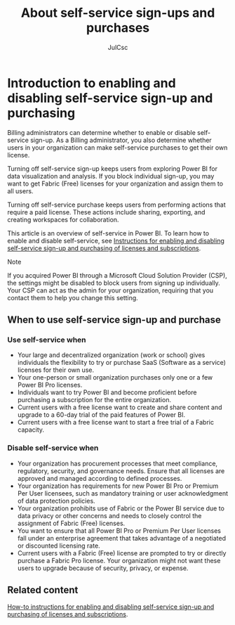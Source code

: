 ﻿---
title: About self-service sign-ups and purchases 
description: Overview information for admins about self-service options for Power BI.
author: JulCsc
ms.author: juliacawthra
ms.reviewer: ''
ms.service: powerbi
ms.subservice: powerbi-admin
ms.topic: conceptual
ms.date: 11/11/2024
ms.custom: licensing support, has-azure-ad-ps-ref, azure-ad-ref-level-one-done
LocalizationGroup: Administration
#customer intent: As a Billing administrator, I need to understand self-service in Power BI. 
---
# Introduction to enabling and disabling self-service sign-up and purchasing

Billing administrators can determine whether to enable or disable self-service sign-up. As a Billing administrator, you also determine whether users in your organization can make self-service purchases to get their own license.

Turning off self-service sign-up keeps users from exploring Power BI for data visualization and analysis. If you block individual sign-up, you may want to get Fabric (Free) licenses for your organization and assign them to all users.

Turning off self-service purchase keeps users from performing actions that require a paid license. These actions include sharing, exporting, and creating workspaces for collaboration.

This article is an overview of self-service in Power BI. To learn how to enable and disable self-service, see [Instructions for enabling and disabling self-service sign-up and purchasing of licenses and subscriptions](/microsoft-365/commerce/subscriptions/manage-self-service-purchases-admins).

> [!NOTE]
>If you acquired Power BI through a Microsoft Cloud Solution Provider (CSP), the settings might be disabled to block users from signing up individually. Your CSP can act as the admin for your organization, requiring that you contact them to help you change this setting.

## When to use self-service sign-up and purchase

### Use self-service when

- Your large and decentralized organization (work or school) gives individuals the flexibility to try or purchase SaaS (Software as a service) licenses for their own use.
- Your one-person or small organization purchases only one or a few Power BI Pro licenses.
- Individuals want to try Power BI and become proficient before purchasing a subscription for the entire organization.
- Current users with a free license want to create and share content and upgrade to a 60-day trial of the paid features of Power BI.
- Current users with a free license want to start a free trial of a Fabric capacity.

### Disable self-service when

- Your organization has procurement processes that meet compliance, regulatory, security, and governance needs. Ensure that all licenses are approved and managed according to defined processes.
- Your organization has requirements for new Power BI Pro or Premium Per User licensees, such as mandatory training or user acknowledgment of data protection policies.
- Your organization prohibits use of Fabric or the Power BI service due to data privacy or other concerns and needs to closely control the assignment of Fabric (Free) licenses.
- You want to ensure that all Power BI Pro or Premium Per User licenses fall under an enterprise agreement that takes advantage of a negotiated or discounted licensing rate.
- Current users with a Fabric (Free) license are prompted to try or directly purchase a Fabric Pro license. Your organization might not want these users to upgrade because of security, privacy, or expense.

## Related content

[How-to instructions for enabling and disabling self-service sign-up and purchasing of licenses and subscriptions](/microsoft-365/commerce/subscriptions/manage-self-service-purchases-admins).

